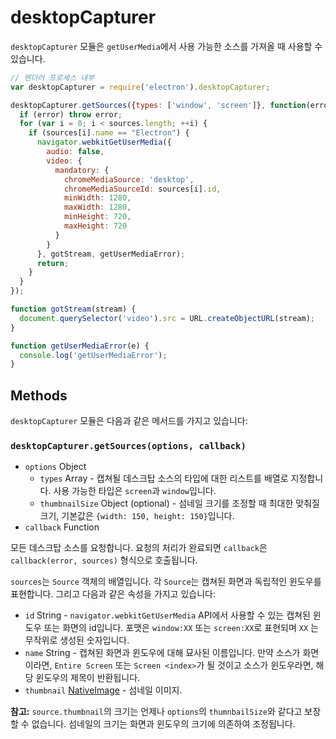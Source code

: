 # desktopCapturer

`desktopCapturer` 모듈은 `getUserMedia`에서 사용 가능한 소스를 가져올 때 사용할 수
있습니다.

```javascript
// 렌더러 프로세스 내부
var desktopCapturer = require('electron').desktopCapturer;

desktopCapturer.getSources({types: ['window', 'screen']}, function(error, sources) {
  if (error) throw error;
  for (var i = 0; i < sources.length; ++i) {
    if (sources[i].name == "Electron") {
      navigator.webkitGetUserMedia({
        audio: false,
        video: {
          mandatory: {
            chromeMediaSource: 'desktop',
            chromeMediaSourceId: sources[i].id,
            minWidth: 1280,
            maxWidth: 1280,
            minHeight: 720,
            maxHeight: 720
          }
        }
      }, gotStream, getUserMediaError);
      return;
    }
  }
});

function gotStream(stream) {
  document.querySelector('video').src = URL.createObjectURL(stream);
}

function getUserMediaError(e) {
  console.log('getUserMediaError');
}
```

## Methods

`desktopCapturer` 모듈은 다음과 같은 메서드를 가지고 있습니다:

### `desktopCapturer.getSources(options, callback)`

* `options` Object
  * `types` Array - 캡쳐될 데스크탑 소스의 타입에 대한 리스트를 배열로 지정합니다.
    사용 가능한 타입은 `screen`과 `window`입니다.
  * `thumbnailSize` Object (optional) - 섬네일 크기를 조정할 때 최대한 맞춰질 크기,
    기본값은 `{width: 150, height: 150}`입니다.
* `callback` Function

모든 데스크탑 소스를 요청합니다. 요청의 처리가 완료되면 `callback`은
`callback(error, sources)` 형식으로 호출됩니다.

`sources`는 `Source` 객체의 배열입니다. 각 `Source`는 캡쳐된 화면과 독립적인
윈도우를 표현합니다. 그리고 다음과 같은 속성을 가지고 있습니다:
* `id` String - `navigator.webkitGetUserMedia` API에서 사용할 수 있는 캡쳐된 윈도우
  또는 화면의 id입니다. 포맷은 `window:XX` 또는 `screen:XX`로 표현되며 `XX` 는
  무작위로 생성된 숫자입니다.
* `name` String - 캡쳐된 화면과 윈도우에 대해 묘사된 이름입니다. 만약 소스가
  화면이라면, `Entire Screen` 또는 `Screen <index>`가 될 것이고 소스가 윈도우라면,
  해당 윈도우의 제목이 반환됩니다.
* `thumbnail` [NativeImage](NativeImage.md) - 섬네일 이미지.

**참고:** `source.thumbnail`의 크기는 언제나 `options`의 `thumnbailSize`와 같다고
보장할 수 없습니다. 섬네일의 크기는 화면과 윈도우의 크기에 의존하여 조정됩니다.
